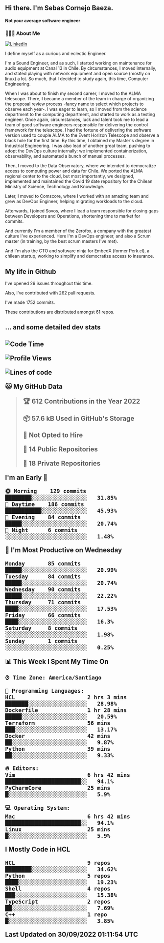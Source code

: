 <h2> Hi there.  I'm Sebas Cornejo Baeza.</h2>
<h4> Not your average software engineer</h4>
<h3> 👨🏻‍💻 About Me </h3>
<a href="http://linkedin.com/in/sebastian-cornejo-baeza/"><img alt="LinkedIn" src="https://img.shields.io/badge/Sebas%20Cornejo%20-informational?style=appveyor&logo=linkedin"></a>


I define myself as a curious and eclectic Engineer.

I'm a Sound Engineer, and as such, I started working on maintenance for audio equipment at Canal 13 in Chile.
By circumstances, I moved internally, and stated playing with network equipment and open source (mostly on linux) 
a lot. So much, that I decided to study again, this time, Computer Engineering.

When I was about to finish my second career, I moved to the ALMA telescope. There, I became a member of the team
in charge of organizing the proposal review process -fancy name to select which projects to observe each year-. 
I was eager to learn, so I moved from the science department to the computing department, and started to work as 
a testing engineer. Once again, circumstances, luck and talent took me to lead a team of good software engineers 
responsible for delivering the control framework for the telescope. I had the fortune of delivering the software
version used to couple ALMA to the Event Horizon Telescope and observe a black hole for the first time.
By this time, I obtained my Master's degree in Industrial Engineering.
I was also lead of another great team, pushing to adopt the DevOps culture internally: we implemented containerization, observability, and automated a bunch of manual processes.

Then, I moved to the Data Observatory, where we intended to democratize access to computing power
and data for Chile. We ported the ALMA regional center to the cloud, but most importantly, we designed, implemented
and maintained the Covid 19 date repository for the Chilean Ministry of Science, Technology and Knowledge.

Later, I moved to Comscore, where I worked with an amazing team and grew as DevOps Engineer, helping migrating workloads to the cloud.

Afterwards, I joined Sovos, where I lead a team responsible for closing gaps between Developers and Operations, shortening time to market for commits.

And currently I'm a member of the Zerofox, a company with the greatest culture I've experienced. Here I'm a DevOps
engineer, and also a Scrum master (in training, by the best scrum masters I've met).
 
And I'm also the CTO and software ninja for EmbedX (former Perk.cl), a chilean startup, working to simplify and democratize access to insurance.

<h2> My life in Github </h2>

I've opened 29 issues throughout this time.

Also, I've contributed with 262 pull requests.

I've made 1752 commits.

These contributions are distributed amongst 61 repos.

<h2>... and some detailed dev stats<h2>

<!--START_SECTION:waka-->
![Code Time](http://img.shields.io/badge/Code%20Time-146%20hrs%2037%20mins-blue)

![Profile Views](http://img.shields.io/badge/Profile%20Views-0-blue)

![Lines of code](https://img.shields.io/badge/From%20Hello%20World%20I%27ve%20Written-542%20Thousand%20lines%20of%20code-blue)

**🐱 My GitHub Data** 

> 🏆 612 Contributions in the Year 2022
 > 
> 📦 57.6 kB Used in GitHub's Storage 
 > 
> 🚫 Not Opted to Hire
 > 
> 📜 14 Public Repositories 
 > 
> 🔑 18 Private Repositories  
 > 
**I'm an Early 🐤** 

```text
🌞 Morning    129 commits    ████████░░░░░░░░░░░░░░░░░   31.85% 
🌆 Daytime    186 commits    ███████████░░░░░░░░░░░░░░   45.93% 
🌃 Evening    84 commits     █████░░░░░░░░░░░░░░░░░░░░   20.74% 
🌙 Night      6 commits      ░░░░░░░░░░░░░░░░░░░░░░░░░   1.48%

```
📅 **I'm Most Productive on Wednesday** 

```text
Monday       85 commits     █████░░░░░░░░░░░░░░░░░░░░   20.99% 
Tuesday      84 commits     █████░░░░░░░░░░░░░░░░░░░░   20.74% 
Wednesday    90 commits     █████░░░░░░░░░░░░░░░░░░░░   22.22% 
Thursday     71 commits     ████░░░░░░░░░░░░░░░░░░░░░   17.53% 
Friday       66 commits     ████░░░░░░░░░░░░░░░░░░░░░   16.3% 
Saturday     8 commits      ░░░░░░░░░░░░░░░░░░░░░░░░░   1.98% 
Sunday       1 commits      ░░░░░░░░░░░░░░░░░░░░░░░░░   0.25%

```


📊 **This Week I Spent My Time On** 

```text
⌚︎ Time Zone: America/Santiago

💬 Programming Languages: 
HCL                      2 hrs 3 mins        ███████░░░░░░░░░░░░░░░░░░   28.98% 
Dockerfile               1 hr 28 mins        █████░░░░░░░░░░░░░░░░░░░░   20.59% 
Terraform                56 mins             ███░░░░░░░░░░░░░░░░░░░░░░   13.17% 
Docker                   42 mins             ██░░░░░░░░░░░░░░░░░░░░░░░   9.87% 
Python                   39 mins             ██░░░░░░░░░░░░░░░░░░░░░░░   9.33%

🔥 Editors: 
Vim                      6 hrs 42 mins       ███████████████████████░░   94.1% 
PyCharmCore              25 mins             █░░░░░░░░░░░░░░░░░░░░░░░░   5.9%

💻 Operating System: 
Mac                      6 hrs 42 mins       ███████████████████████░░   94.1% 
Linux                    25 mins             █░░░░░░░░░░░░░░░░░░░░░░░░   5.9%

```

**I Mostly Code in HCL** 

```text
HCL                      9 repos             ████████░░░░░░░░░░░░░░░░░   34.62% 
Python                   5 repos             ████░░░░░░░░░░░░░░░░░░░░░   19.23% 
Shell                    4 repos             ███░░░░░░░░░░░░░░░░░░░░░░   15.38% 
TypeScript               2 repos             ██░░░░░░░░░░░░░░░░░░░░░░░   7.69% 
C++                      1 repo              █░░░░░░░░░░░░░░░░░░░░░░░░   3.85%

```



 Last Updated on 30/09/2022 01:11:54 UTC
<!--END_SECTION:waka-->
